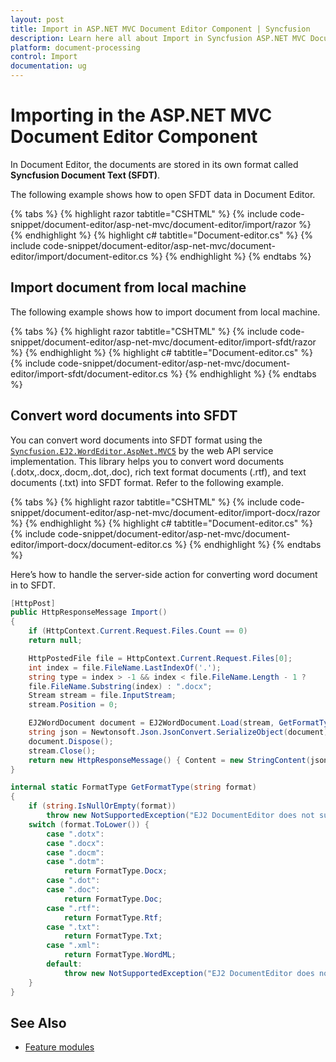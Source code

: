 ```yaml
---
layout: post
title: Import in ASP.NET MVC Document Editor Component | Syncfusion
description: Learn here all about Import in Syncfusion ASP.NET MVC Document Editor component of Syncfusion Essential JS 2 and more.
platform: document-processing
control: Import
documentation: ug
---
```



# Importing in the ASP.NET MVC Document Editor Component

In Document Editor, the documents are stored in its own format called **Syncfusion Document Text (SFDT)**.

The following example shows how to open SFDT data in Document Editor.



{% tabs %}
{% highlight razor tabtitle="CSHTML" %}
{% include code-snippet/document-editor/asp-net-mvc/document-editor/import/razor %}
{% endhighlight %}
{% highlight c# tabtitle="Document-editor.cs" %}
{% include code-snippet/document-editor/asp-net-mvc/document-editor/import/document-editor.cs %}
{% endhighlight %}
{% endtabs %}




## Import document from local machine

The following example shows how to import document from local machine.



{% tabs %}
{% highlight razor tabtitle="CSHTML" %}
{% include code-snippet/document-editor/asp-net-mvc/document-editor/import-sfdt/razor %}
{% endhighlight %}
{% highlight c# tabtitle="Document-editor.cs" %}
{% include code-snippet/document-editor/asp-net-mvc/document-editor/import-sfdt/document-editor.cs %}
{% endhighlight %}
{% endtabs %}




## Convert word documents into SFDT

You can convert word documents into SFDT format using the [`Syncfusion.EJ2.WordEditor.AspNet.MVC5`](<https://www.nuget.org/packages/Syncfusion.EJ2.WordEditor.AspNet.MVC5/>) by the web API service implementation. This library helps you to convert word documents (.dotx,.docx,.docm,.dot,.doc), rich text format documents (.rtf), and text documents (.txt) into SFDT format. Refer to the following example.



{% tabs %}
{% highlight razor tabtitle="CSHTML" %}
{% include code-snippet/document-editor/asp-net-mvc/document-editor/import-docx/razor %}
{% endhighlight %}
{% highlight c# tabtitle="Document-editor.cs" %}
{% include code-snippet/document-editor/asp-net-mvc/document-editor/import-docx/document-editor.cs %}
{% endhighlight %}
{% endtabs %}




Here’s how to handle the server-side action for converting word document in to SFDT.

```csharp
[HttpPost]
public HttpResponseMessage Import()
{
    if (HttpContext.Current.Request.Files.Count == 0)
    return null;

    HttpPostedFile file = HttpContext.Current.Request.Files[0];
    int index = file.FileName.LastIndexOf('.');
    string type = index > -1 && index < file.FileName.Length - 1 ?
    file.FileName.Substring(index) : ".docx";
    Stream stream = file.InputStream;
    stream.Position = 0;

    EJ2WordDocument document = EJ2WordDocument.Load(stream, GetFormatType(type.ToLower()));
    string json = Newtonsoft.Json.JsonConvert.SerializeObject(document);
    document.Dispose();
    stream.Close();
    return new HttpResponseMessage() { Content = new StringContent(json) };
}

internal static FormatType GetFormatType(string format)
{
    if (string.IsNullOrEmpty(format))
        throw new NotSupportedException("EJ2 DocumentEditor does not support this file format.");
    switch (format.ToLower()) {
        case ".dotx":
        case ".docx":
        case ".docm":
        case ".dotm":
            return FormatType.Docx;
        case ".dot":
        case ".doc":
            return FormatType.Doc;
        case ".rtf":
            return FormatType.Rtf;
        case ".txt":
            return FormatType.Txt;
        case ".xml":
            return FormatType.WordML;
        default:
            throw new NotSupportedException("EJ2 DocumentEditor does not support this file format.");
    }
}
```

## See Also

* [Feature modules](./feature-module)
